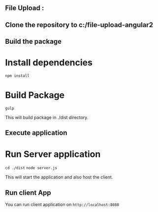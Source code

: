 File Upload :
-----------------

## Clone the repository to c:/file-upload-angular2

## Build the package

   # Install dependencies

   `npm install`

   # Build Package

   `gulp`

   This will build package in ./dist directory.


## Execute application

   # Run Server application

   `cd ./dist`
   `node server.js`

   This will start the application and also host the client.

## Run client App

   You can run client application on `http://localhost:8080`